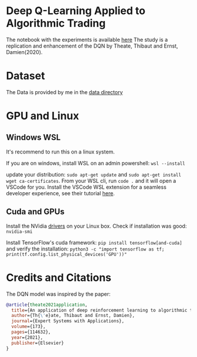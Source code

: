# Deep Q-Learning Applied to Algorithmic Trading

The notebook with the experiments is available [here](./drl_trading.ipynb)
The study is a replication and enhancement of the DQN by Theate, Thibaut and Ernst, Damien(2020).

# Dataset

The Data is provided by me in the [data directory](./data)

# GPU and Linux

## Windows WSL

It's recommend to run this on a linux system.

If you are on windows, install WSL on an admin powershell: `wsl --install`

update your distribution: `sudo apt-get update` and `sudo apt-get install wget ca-certificates`. From your WSL cli, run `code .` and it will open a VSCode for you. Install the VSCode WSL extension for a seamless developer experience, see their tutorial [here](https://code.visualstudio.com/docs/remote/wsl-tutorial).

## Cuda and GPUs

Install the NVidia [drivers](https://www.nvidia.com/Download/index.aspx) on your Linux box.
Check if installation was good: `nvidia-smi`

Install TensorFlow's cuda framework: `pip install tensorflow[and-cuda]` and verify the installation: `python3 -c "import tensorflow as tf; print(tf.config.list_physical_devices('GPU'))"`



# Credits and Citations

The DQN model was inspired by the paper:

```BibTeX
@article{theate2021application,
  title={An application of deep reinforcement learning to algorithmic trading},
  author={Th{\'e}ate, Thibaut and Ernst, Damien},
  journal={Expert Systems with Applications},
  volume={173},
  pages={114632},
  year={2021},
  publisher={Elsevier}
}
```